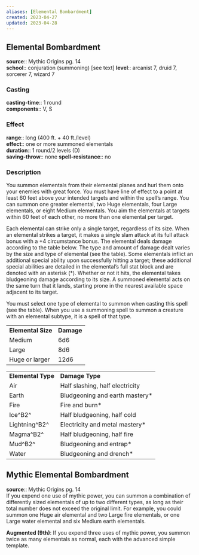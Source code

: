 ```yaml
---
aliases: [Elemental Bombardment]
created: 2023-04-27
updated: 2023-04-28
---
```


## Elemental Bombardment

**source**:: Mythic Origins pg. 14  
**school**:: conjuration (summoning) \[see text\]
**level**:: arcanist 7, druid 7, sorcerer 7, wizard 7

### Casting

**casting-time**:: 1 round  
**components**:: V, S

### Effect

**range**:: long (400 ft. + 40 ft./level)  
**effect**:: one or more summoned elementals  
**duration**:: 1 round/2 levels (D)  
**saving-throw**:: none
**spell-resistance**:: no

### Description

You summon elementals from their elemental planes and hurl them onto your enemies with great force. You must have line of effect to a point at least 60 feet above your intended targets and within the spell’s range. You can summon one greater elemental, two Huge elementals, four Large elementals, or eight Medium elementals. You aim the elementals at targets within 60 feet of each other, no more than one elemental per target.  
  
Each elemental can strike only a single target, regardless of its size. When an elemental strikes a target, it makes a single slam attack at its full attack bonus with a +4 circumstance bonus. The elemental deals damage according to the table below. The type and amount of damage dealt varies by the size and type of elemental (see the table). Some elementals inflict an additional special ability upon successfully hitting a target; these additional special abilities are detailed in the elemental’s full stat block and are denoted with an asterisk (\*). Whether or not it hits, the elemental takes bludgeoning damage according to its size. A summoned elemental acts on the same turn that it lands, starting prone in the nearest available space adjacent to its target.  
  
You must select one type of elemental to summon when casting this spell (see the table). When you use a summoning spell to summon a creature with an elemental subtype, it is a spell of that type.  
  

|                    |            |
|--------------------|------------|
| **Elemental Size** | **Damage** |
| Medium             | 6d6        |
| Large              | 8d6        |
| Huge or larger     | 12d6       |

  
  

|                    |                                 |
|--------------------|---------------------------------|
| **Elemental Type** | **Damage Type**                 |
| Air                | Half slashing, half electricity |
| Earth              | Bludgeoning and earth mastery\* |
| Fire               | Fire and burn\*                 |
| Ice^B2^            | Half bludgeoning, half cold     |
| Lightning^B2^      | Electricity and metal mastery\* |
| Magma^B2^          | Half bludgeoning, half fire     |
| Mud^B2^            | Bludgeoning and entrap\*        |
| Water              | Bludgeoning and drench\*        |

## Mythic Elemental Bombardment

**source**:: Mythic Origins pg. 14  
If you expend one use of mythic power, you can summon a combination of differently sized elementals of up to two different types, as long as their total number does not exceed the original limit. For example, you could summon one Huge air elemental and two Large fire elementals, or one Large water elemental and six Medium earth elementals.  
  
**Augmented (9th)**: If you expend three uses of mythic power, you summon twice as many elementals as normal, each with the advanced simple template.
